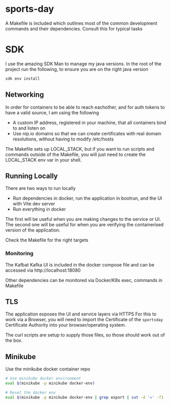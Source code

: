 # sports-day

A Makefile is included which outlines most of the common development commands and their dependencies.
Consult this for typical tasks

# SDK
I use the amazing SDK Man to manage my java versions.
In the root of the project run the following, to ensure you are on the right java version
```bash
sdk env install
```

## Networking
In order for containers to be able to reach eachother, and for auth tokens to have a valid source, I am using the following
* A custom IP address, registered in your machine, that all containers bind to and listen on
* Use nip.io domains so that we can create certificates with real domain resolutions, without having to modify /etc/hosts

The Makefile sets up LOCAL_STACK, but if you want to run scripts and commands outside of the Makefile, you will just need
to create the LOCAL_STACK env var in your shell.

## Running Locally
There are two ways to run locally

* Run dependencies in docker, run the application in bootrun, and the UI with Vite dev server
* Run everything in docker

The first will be useful when you are making changes to the service or UI.
The second one will be useful for when you are verifying the containerised version of the application.

Check the Makefile for the right targets

### Monitoring
The Kafbat Kafka UI is included in the docker compose file and can be accessed via
http://localhost:18080

Other dependencies can be monitored via Docker/K8s exec, commands in Makefile

## TLS
The application exposes the UI and service layers via HTTPS
For this to work via a Browser, you will need to import the Certificate of the `sportsday` Certificate Authority into your browser/operating system.

The curl scripts are setup to supply those files, so those should work out of the box.

## Minikube

Use the minikube docker container repo
```bash
# Use minikube docker environment
eval $(minikube -p minikube docker-env)

# Reset the docker env
eval $(minikube -p minikube docker-env | grep export | cut -d '=' -f1 | sed "s/export/unset/g")
```

